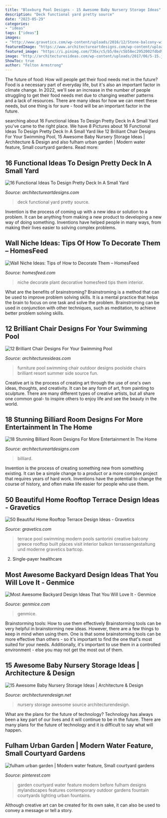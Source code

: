 ```yaml
---
title: "Bloxburg Pool Designs - 15 Awesome Baby Nursery Storage Ideas"
description: "Deck functional yard pretty source"
date: "2023-05-29"
categories:
- "ideas"
tags: ["ideas"]
images:
- "http://www.gravetics.com/wp-content/uploads/2016/12/Stone-balcony-with-a-built-in-swimming-pool.jpg"
featuredImage: "https://www.architectureartdesigns.com/wp-content/uploads/2016/02/1-45.jpg"
featured_image: "https://i.pinimg.com/736x/c5/b5/8e/c5b58ec2952002fdbd9930636ad6f91d.jpg"
image: "http://architecturesideas.com/wp-content/uploads/2017/06/5-15.jpg"
ShowToc: true
author: "Felton Armstrong"
---
```



The future of food: How will people get their food needs met in the future?
Food is a necessary part of everyday life, but it's also an important factor in climate change. In 2022, we'll see an increase in the number of people struggling to get their food needs met due to changing weather patterns and a lack of resources. There are many ideas for how we can meet these needs, but one thing is for sure - food will be an important factor in the future.

	

		
searching about 16 Functional Ideas To Design Pretty Deck In A Small Yard you've came to the right place. We have 8 Pictures about 16 Functional Ideas To Design Pretty Deck In A Small Yard like 12 Brilliant Chair Designs For Your Swimming Pool, 15 Awesome Baby Nursery Storage Ideas | Architecture &amp; Design and also fulham urban garden | Modern water feature, Small courtyard gardens. Read more:
		
    
## 16 Functional Ideas To Design Pretty Deck In A Small Yard

<img loading=lazy src="https://www.architectureartdesigns.com/wp-content/uploads/2016/03/4-53.jpg" onerror="this.onerror=null;this.src='https://tse3.mm.bing.net/th?id=OIP.QvcgdS1OcU7ORPTFuWE8hAAAAA&amp;pid=15.1';" alt="16 Functional Ideas To Design Pretty Deck In A Small Yard">

_Source: architectureartdesigns.com_

>deck functional yard pretty source. 

	

Invention is the process of coming up with a new idea or solution to a problem. It can be anything from making a new product to developing a new way of doing something. Inventions have helped people in many ways, from making their lives easier to solving complex problems.

    
## Wall Niche Ideas: Tips Of How To Decorate Them – HomesFeed

<img loading=lazy src="https://homesfeed.com/wp-content/uploads/2015/08/Large-wall-niche-for-decorative-plant.jpg" onerror="this.onerror=null;this.src='https://tse3.mm.bing.net/th?id=OIP.5JOBGDADjxAw5vi1o14nfwHaKI&amp;pid=15.1';" alt="Wall Niche Ideas: Tips of How to Decorate Them – HomesFeed">

_Source: homesfeed.com_

>niche decorate plant decorative homesfeed tips them interior. 

	

What are the benefits of brainstroming?
Brainstroming is a method that can be used to improve problem solving skills. It is a mental practice that helps the brain to focus on one task and solve the problem. Brainstroming can be used in conjunction with other techniques, such as meditation, to achieve better problem solving skills.

    
## 12 Brilliant Chair Designs For Your Swimming Pool

<img loading=lazy src="http://architecturesideas.com/wp-content/uploads/2017/06/5-15.jpg" onerror="this.onerror=null;this.src='https://tse4.mm.bing.net/th?id=OIP.8IJBdPGSY9T5je_9od1d2QHaHa&amp;pid=15.1';" alt="12 Brilliant Chair Designs For Your Swimming Pool">

_Source: architecturesideas.com_

>furniture pool swimming chair outdoor designs poolside chairs brilliant resort summer side source fun. 

	

Creative art is the process of creating art through the use of one's own ideas, thoughts, and creativity. It can be any form of art, from painting to sculpture. There are many different types of creative artists, but all share one common goal- to inspire others to enjoy life and see the beauty in the world.

    
## 18 Stunning Billiard Room Designs For More Entertainment In The Home

<img loading=lazy src="https://www.architectureartdesigns.com/wp-content/uploads/2016/02/1-45.jpg" onerror="this.onerror=null;this.src='https://tse3.mm.bing.net/th?id=OIP.LhZVEhZtIayUWnGx6cA-lQHaE7&amp;pid=15.1';" alt="18 Stunning Billiard Room Designs For More Entertainment In The Home">

_Source: architectureartdesigns.com_

>billiard. 

	

Invention is the process of creating something new from something existing. It can be a simple change to a product or a more complex project that requires years of hard work. Inventions have the potential to change the course of history, and often make life easier for people who use them.

    
## 50 Beautiful Home Rooftop Terrace Design Ideas - Gravetics

<img loading=lazy src="http://www.gravetics.com/wp-content/uploads/2016/12/Stone-balcony-with-a-built-in-swimming-pool.jpg" onerror="this.onerror=null;this.src='https://tse1.mm.bing.net/th?id=OIP.7WIsb9QhcZMF11fI191sUwHaE3&amp;pid=15.1';" alt="50 Beautiful Home Rooftop Terrace Design Ideas - Gravetics">

_Source: gravetics.com_

>terrace pool swimming modern pools santorini creative balcony greece rooftop built places visit interior balkon terrassengestaltung und moderne gravetics bartcop. 

	

2. Single-payer healthcare

    
## Most Awesome Backyard Design Ideas That You Will Love It - Genmice

<img loading=lazy src="https://genmice.com/design-ideas/Most-Awesome-Backyard-Design-Ideas-That-You-Will-Love-It/491.jpeg" onerror="this.onerror=null;this.src='https://tse3.mm.bing.net/th?id=OIP.A0zz2OFwwGchZCw6AsKIDwHaK9&amp;pid=15.1';" alt="Most Awesome Backyard Design Ideas That You Will Love It - Genmice">

_Source: genmice.com_

>genmice. 

	

Brainstorming tools: How to use them effectively
Brainstorming tools can be very helpful in brainstorming new ideas. However, there are a few things to keep in mind when using them. One is that some brainstorming tools can be more effective than others - so it's important to find the one that's most suited for your needs. Additionally, it's important to use them in a controlled environment - else you may not get the most out of them.

    
## 15 Awesome Baby Nursery Storage Ideas | Architecture &amp; Design

<img loading=lazy src="https://cdn.architecturendesign.net/wp-content/uploads/2014/09/1610.jpg" onerror="this.onerror=null;this.src='https://tse3.mm.bing.net/th?id=OIP.zggvcSd3BG-Se7QsO7PB9wHaLD&amp;pid=15.1';" alt="15 Awesome Baby Nursery Storage Ideas | Architecture &amp; Design">

_Source: architecturendesign.net_

>nursery storage awesome source architecturendesign. 

	

What are the plans for the future of technology?
Technology has always been a key part of our lives and it will continue to be in the future. There are many plans for the future of technology and it is difficult to say what will happen.

    
## Fulham Urban Garden | Modern Water Feature, Small Courtyard Gardens

<img loading=lazy src="https://i.pinimg.com/736x/c5/b5/8e/c5b58ec2952002fdbd9930636ad6f91d.jpg" onerror="this.onerror=null;this.src='https://tse2.mm.bing.net/th?id=OIP.fWTuJhBd231-PZVndbEpgwAAAA&amp;pid=15.1';" alt="fulham urban garden | Modern water feature, Small courtyard gardens">

_Source: pinterest.com_

>garden courtyard water feature modern before fulham designs mylandscapes features contemporary outdoor gardens fountain courtyards lighting urban fountains. 

	

Although creative art can be created for its own sake, it can also be used to convey a message or tell a story.

